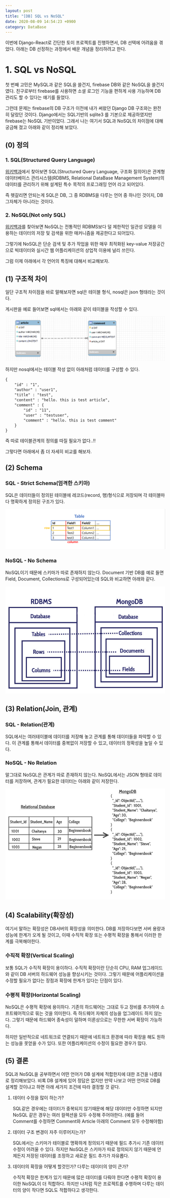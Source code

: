 ```yaml
---
layout: post
title: "[DB] SQL vs NoSQL"
date: 2020-08-09 14:54:23 +0900
category: DataBase
---
```


이번에 Django-React로 간단한 토이 프로젝트를 진행하면서, DB 선택에 어려움을 겪었다. 아래는 DB 선정하는 과정에서 배운 개념을 정리하려고 한다.



# 1. SQL vs NoSQL

첫 번째 고민은 MySQL과 같은 SQL을 쓸건지, firebase DB와 같은 NoSQL을 쓸건지 였다. 친구로부터 firebase를 사용하면 소셜 로그인 기능을 편하게 사용 가능하며 DB 관리도 할 수 있다는 얘기를 들었다. 

그런데 문제는 firebase의 DB 구조가 이전에 내가 써왔던 Django DB 구조와는 완전히 달랐던 것이다. Django에서는 SQL기반의 sqlite3 를 기본으로 제공하였지만 firebase는 NoSQL 기반이었다. 그래서 나는 여기서 SQL과 NoSQL의 차이점에 대해 궁금해 졌고 아래와 같이 정리해 보았다.



## (0) 정의

### 1. SQL(Structured Query Language)

[위키백과](https://ko.wikipedia.org/wiki/SQL)에서 찾아보면 SQL(Structured Query Language, 구조화 질의어)은 관계형 데이터베이스 관리시스템(RDBMS, Relational DataBase Management System)의 데이터를 관리하기 위해 설계된 특수 목적의 프로그래밍 언어 라고 되어있다.

즉 헷갈리면 안되는게 SQL은 DB, 그 중 RDBMS을 다루는 언어 중 하나인 것이지, DB 그자체가 아니라는 것이다. 

### 2. NoSQL(Not only SQL)

[위키백과](https://ko.wikipedia.org/wiki/NoSQL)를 찾아보면 NoSQL는 전통적인 RDBMS보다 덜 제한적인 일관성 모델을 이용하는 데이터의 저장 및 검색을 위한 매커니즘을 제공한다고 되어있다.

그렇기에 NoSQL은 단순 검색 및 추가 작업을 위한 매우 최적화된 key-value 저장공간으로 빅데이터와 실시간 웹 어플리케이션의 상업적 이용에 널리 쓰인다.



그럼 이제 아래에서 각 언어의 특징에 대해서 비교해보자.



## (1) 구조적 차이

일단 구조적 차이점을 바로 말해보자면 sql은 테이블 형식, nosql은 json 형태라는 것이다.

게시판을 예로 들어보면 sql에서는 아래와 같이 테이블을 작성할  수 있다.

![alt text](/public/img/gitblog/db_11.png)

하지만 nosql에서는 테이블 작성 없이 아래처럼 데이터를 구성할 수 있다.

```
{
	"id" : "1",
	"author" : "user1",
	"title" : "test",
	"content" : "hello. this is test article",
	"comment" : {
		"id" : "11",
		"user" : "testuser",
		"comment" : "hello. this is test comment"
	}
}
```

즉 따로 테이블관계의 정의를 따질 필요가 없다..!!

그렇다면 아래에서 좀 더 자세히 비교를 해보자.



## (2) Schema

### SQL - Strict Schema(엄격한 스키마)

SQL은 데이터들이 정의된 테이블에 레코드(record, 행)형식으로 저장되며 각 테이블마다 명확하게 정의된 구조가 있다. 

![alt text](/public/img/gitblog/db_14.png)

### NoSQL - No Schema

NoSQL이기 때문에 스키마가 따로 존재하지 않는다. Document 기반 DB를 예로 들면 Field, Document, Collections로 구성되어있는데 SQL와 비교하면 아래와 같다.

![alt text](/public/img/gitblog/db_13.png)



## (3) Relation(Join, 관계)

### SQL - Relation(관계)

SQL에서는 여러테이블에 데이터를 저장해 놓고 관계를 통해 데이터들을 파악할 수 있다. 이 관계를 통해서 데이터를 중복없이 저장할 수 있고, 데이터의 정확성을 높일 수 있다.

### NoSQL - No Relation

말그대로 NoSQL은 관계가 따로 존재하지 않는다. NoSQL에서는 JSON 형태로 데이터를 저장하며, 관계가 필요한 데이터는 아래와 같이 저장한다.

![alt text](/public/img/gitblog/db_12.png)

## (4) Scalability(확장성)

여기서 말하는 확장성은 DB서버의 확장성을 의미한다. DB를 저장하다보면 서버 용량과 성능에 한계가 오게 될 것이고, 이때 수직적 확장 또는 수평적 확장을 통해서 이러한 한계를 극복해야한다. 

### 수직적 확장(Vertical Scaling)

보통 SQL가 수직적 확장이 용이하다. 수직적 확장이란 단순히 CPU, RAM 업그레이드와 같이 DB 서버의 하드웨어 성능을 향상시키는 것이다. 그렇기 때문에 어플리케이션을 수정할 필요가 없다는 장점과 확장에 한계가 있다는 단점이 있다.

### 수평적 확장(Horizontal Scaling)

NoSQL은 수평적 확장에 용이하다. 기존의 하드웨어는 그대로 두고 장비를 추가하여 소프트웨어적으로 묶는 것을 의미한다. 즉 하드웨어 자체의 성능을 업그레이드 하지 않는다. 그렇기 때문에 하드웨어 종속성이 덜하며 이론상으로는 무한한 서버 확장이 가능하다. 

하지만 일반적으로 네트워크로 연결되기 때문에 네트워크 환경에 따라 확장을 해도 원하는 성능을 못얻을 수가 있다. 또한 어플리케이션의 수정이 필요한 경우가 많다.

### 

## (5) 결론

SQL과 NoSQL을 공부하면서 어떤 언어가 DB 설계에 적합한지에 대한 조건을 나름대로 정리해보았다. 비록 DB 설계에 있어 정답은 없지만 만약 나보고 어떤 언어로 DB를 설계할 것이냐고 하면 아래 세가지 조건에 따라 결정할 것 같다. 

1. 데이터 수정을 많이 하는가?

   SQL같은 경우에는 데이터가 중복되지 않기때문에 해당 데이터만 수정하면 되지만 NoSQL 같은 경우는 여러 컬렉션을 모두 수정해 주어야한다. (예를 들어 Comment를 수정하면 Comment와 Article 아래의 Comment 모두 수정해야함)

   

2. 데이터 구조 변경이 자주 이루어지는가?

   SQL에서는 스키마가 테이블로 명확하게 정의되기 때문에 필드 추가시 기존 데이터 수정이 어려울 수 있다. 하지만 NoSQL은 스키마가 따로 정의되지 않기 때문에 언제든지 저장된 데이터를 조정하고 새로운 필드 추가가 자유롭다.

   

3. 데이터의 확장을 어떻게 할것인가? 다루는 데이터의 양이 큰가?

   수직적 확장은 한계가 있기 때문에 많은 데이터를 다뤄야 한다면 수평적 확장이 용이한 NoSQL이 더 적합하다. 하지만 나처럼 작은 프로젝트를 수행하며 다루는 데이터의 양이 작다면 SQL도 적합하다고 생각한다.



